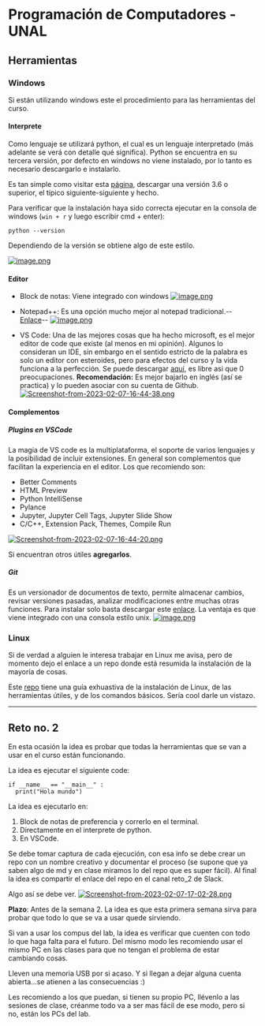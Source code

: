 # Programación de Computadores - UNAL
## Herramientas

### Windows
Si están utilizando windows este el procedimiento para las herramientas del curso.

#### Interprete
Como lenguaje se utilizará python, el cual es un lenguaje interpretado (más adelante se verá con detalle qué significa). Python se encuentra en su tercera versión, por defecto en windows no viene instalado, por lo tanto es necesario descargarlo e instalarlo.

Es tan simple como visitar esta [página](https://www.python.org/downloads/), descargar una versión 3.6 o superior, el típico siguiente-siguiente y hecho.

Para verificar que la instalación haya sido correcta ejecutar en la consola de windows (`win + r` y luego escribir cmd + enter):
```
python --version
```
Dependiendo de la versión se obtiene algo de este estilo.

[![image.png](https://i.postimg.cc/gr9kWLP0/image.png)](https://postimg.cc/CnNVC15y)

#### Editor
 - Block de notas: Viene integrado con windows
[![image.png](https://i.postimg.cc/kXcWqKtj/image.png)](https://postimg.cc/4mYY1KPt)

 - Notepad++: Es una opción mucho mejor al notepad tradicional.-- [Enlace](https://github.com/notepad-plus-plus/notepad-plus-plus/releases/download/v8.4.9/npp.8.4.9.Installer.x64.exe)--
[![image.png](https://i.postimg.cc/dV5Rmrs7/image.png)](https://postimg.cc/NKrrQyrY)

 - VS Code: Una de las mejores cosas que ha hecho microsoft, es el mejor editor de code que existe (al menos en mi opinión). Algunos lo consideran un IDE, sin embargo en el sentido estricto de la palabra es solo un editor con esteroides, pero para efectos del curso y la vida funciona a la perfección. Se puede descargar [aquí](https://code.visualstudio.com/docs/?dv=win), es libre asi que 0 preocupaciones. **Recomendación:** Es mejor bajarlo en inglés (así se practica) y lo pueden asociar con su cuenta de Github.</br>
[![Screenshot-from-2023-02-07-16-44-38.png](https://i.postimg.cc/Gmk8yxhJ/Screenshot-from-2023-02-07-16-44-38.png)](https://postimg.cc/68ppsRZy)

#### Complementos
##### Plugins en VSCode
La magia de VS code es la multiplataforma, el soporte de varios lenguajes y la posibilidad de incluir extensiones. En general son complementos que facilitan la experiencia en el editor. Los que recomiendo son:
- Better Comments
- HTML Preview
- Python IntelliSense
- Pylance
- Jupyter, Jupyter Cell Tags, Jupyter Slide Show
- C/C++, Extension Pack, Themes, Compile Run

[![Screenshot-from-2023-02-07-16-44-20.png](https://i.postimg.cc/9Q3w0nVQ/Screenshot-from-2023-02-07-16-44-20.png)](https://postimg.cc/2VwSXTVs)

Si encuentran otros útiles **agregarlos**.

##### Git 
Es un versionador de documentos de texto, permite almacenar cambios, revisar versiones pasadas, analizar modificaciones entre muchas otras funciones. Para instalar solo basta descargar este [enlace](https://github.com/git-for-windows/git/releases/download/v2.39.1.windows.1/Git-2.39.1-64-bit.exe). La ventaja es que viene integrado con una consola estilo unix.
[![image.png](https://i.postimg.cc/FR9FZkyt/image.png)](https://postimg.cc/bGBjYJVL)

### Linux
Si de verdad a alguien le interesa trabajar en Linux me avisa, pero de momento dejo el enlace a un repo donde está resumida la instalación de la mayoría de cosas.

Este [repo](https://github.com/fegonzalez7/rob_unal_clase2) tiene una guía exhuastiva de la instalación de Linux, de las herramientas útiles, y de los comandos básicos. Sería cool darle un vistazo.

-----------
## Reto no. 2
En esta ocasión la idea es probar que todas la herramientas que se van a usar en el curso están funcionando. 

La idea es ejecutar el siguiente code:
```
if __name__ == "__main__" :
  print("Hola mundo")
```
La idea es ejecutarlo en: 
1. Block de notas de preferencia y correrlo en el terminal.
2. Directamente en el interprete de python.
3. En VSCode.

Se debe tomar captura de cada ejecución, con esa info se debe crear un repo con un nombre creativo y documentar el proceso (se supone que ya saben algo de md y en clase miramos lo del repo que es super fácil). Al final la idea es compartir el enlace del repo en el canal reto_2 de Slack.

Algo así se debe ver.
[![Screenshot-from-2023-02-07-17-02-28.png](https://i.postimg.cc/CxGXmM0f/Screenshot-from-2023-02-07-17-02-28.png)](https://postimg.cc/gx0g0WnY)

**Plazo**: Antes de la semana 2. La idea es que esta primera semana sirva para probar que todo lo que se va a usar quede sirviendo. 

Si van a usar los compus del lab, la idea es verificar que cuenten con todo lo que haga falta para el futuro. Del mismo modo les recomiendo usar el mismo PC en las clases para que no tengan el problema de estar cambiando cosas. 

Lleven una memoria USB por si acaso. Y si llegan a dejar alguna cuenta abierta...se atienen a las consecuencias :)

Les recomiendo a los que puedan, si tienen su propio PC, llévenlo a las sesiones de clase, créanme todo va a ser mas fácil de ese modo, pero si no, están los PCs del lab.